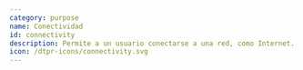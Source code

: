 ```yaml
---
category: purpose
name: Conectividad
id: connectivity
description: Permite a un usuario conectarse a una red, como Internet.
icon: /dtpr-icons/connectivity.svg
---
```

